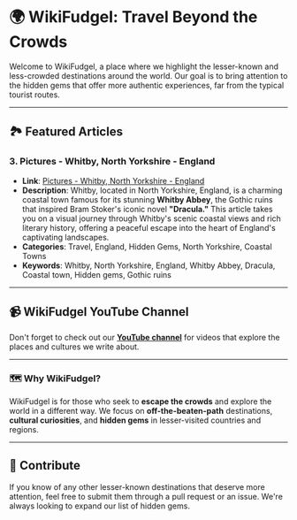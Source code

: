 # 🌍 **WikiFudgel: Travel Beyond the Crowds**

Welcome to WikiFudgel, a place where we highlight the lesser-known and less-crowded destinations around the world. Our goal is to bring attention to the hidden gems that offer more authentic experiences, far from the typical tourist routes.

---

## 🏞 Featured Articles

### **3. Pictures - Whitby, North Yorkshire - England**
- **Link**: [Pictures - Whitby, North Yorkshire - England](https://wikifudgel.blogspot.com/2021/06/pictures-whitby-england.html)
- **Description**: Whitby, located in North Yorkshire, England, is a charming coastal town famous for its stunning **Whitby Abbey**, the Gothic ruins that inspired Bram Stoker's iconic novel **"Dracula."** This article takes you on a visual journey through Whitby's scenic coastal views and rich literary history, offering a peaceful escape into the heart of England's captivating landscapes.
- **Categories**: Travel, England, Hidden Gems, North Yorkshire, Coastal Towns  
- **Keywords**: Whitby, North Yorkshire, England, Whitby Abbey, Dracula, Coastal town, Hidden gems, Gothic ruins

---

## 📹 **WikiFudgel YouTube Channel**
Don't forget to check out our [**YouTube channel**](https://www.youtube.com/@WikiFudgel) for videos that explore the places and cultures we write about.

---

### 🗺 **Why WikiFudgel?**
WikiFudgel is for those who seek to **escape the crowds** and explore the world in a different way. We focus on **off-the-beaten-path** destinations, **cultural curiosities**, and **hidden gems** in lesser-visited countries and regions.

---

## 🔗 **Contribute**
If you know of any other lesser-known destinations that deserve more attention, feel free to submit them through a pull request or an issue. We're always looking to expand our list of hidden gems.
